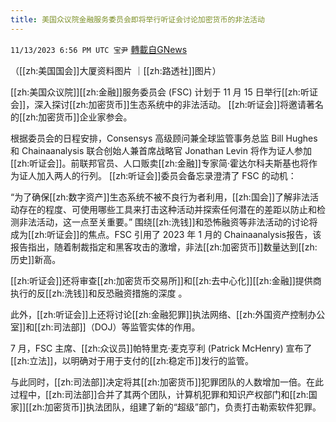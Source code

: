 ```yaml
---
title: 美国众议院金融服务委员会即将举行听证会讨论加密货币的非法活动
---
```

`11/13/2023 6:56 PM UTC 宝尹` [轉載自GNews](https://gnews.org/articles/1971975)

（[[zh:美国国会]]大厦资料图片 ｜[[zh:路透社]]图片）

[[zh:美国众议院]][[zh:金融]]服务委员会 (FSC) 计划于 11 月 15 日举行[[zh:听证会]]，深入探讨[[zh:加密货币]]生态系统中的非法活动。
[[zh:听证会]]将邀请著名的[[zh:加密货币]]企业家参会。

根据委员会的日程安排，Consensys 高级顾问兼全球监管事务总监 Bill Hughes 和 Chainaanalysis 联合创始人兼首席战略官 Jonathan Levin 将作为证人参加[[zh:听证会]]。前联邦官员、人口贩卖[[zh:金融]]专家简·霍达尔科夫斯基也将作为证人加入两人的行列。
[[zh:听证会]]委员会备忘录澄清了 FSC 的动机：

“为了确保[[zh:数字资产]]生态系统不被不良行为者利用，[[zh:国会]]了解非法活动存在的程度、可使用哪些工具来打击这种活动并探索任何潜在的差距以防止和检测非法活动，这一点至关重要。”
围绕[[zh:洗钱]]和恐怖融资等非法活动的讨论将成为[[zh:听证会]]的焦点。FSC 引用了 2023 年 1 月的 Chainaanalysis报告，该报告指出，随着制裁指定和黑客攻击的激增，非法[[zh:加密货币]]数量达到[[zh:历史]]新高。

[[zh:听证会]]还将审查[[zh:加密货币交易所]]和[[zh:去中心化]][[zh:金融]]提供商执行的反[[zh:洗钱]]和反恐融资措施的深度 。

此外，[[zh:听证会]]上还将讨论[[zh:金融犯罪]]执法网络、[[zh:外国资产控制办公室]]和[[zh:司法部]]（DOJ）等监管实体的作用。

7 月，FSC 主席、[[zh:众议员]]帕特里克·麦克亨利 (Patrick McHenry) 宣布了[[zh:立法]]，以明确对于用于支付的[[zh:稳定币]]发行的监管。

与此同时，[[zh:司法部]]决定将其[[zh:加密货币]]犯罪团队的人数增加一倍。在此过程中，[[zh:司法部]]合并了其两个团队，计算机犯罪和知识产权部门和[[zh:国家]][[zh:加密货币]]执法团队，组建了新的“超级”部门，负责打击勒索软件犯罪。

